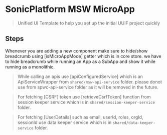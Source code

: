 # SonicPlatform MSW MicroApp

> Unified UI Template to help you set up the initial UUIF project quickly

## Steps

<summary> Whenever you are adding a new component make sure to hide/show breadcrumb using [isMicroAppMode] getter which is in core store.
	we have to hide breadcrumb while running an App as a SubApp and show it while running as a monolithic. <summary>

> While calling an apis use [apiConfiguredService] which is an ApiServiceWrapper from `shared/msw-api-service` folder.
	please donot use from spwc-api-service folder as it will be removed in the future.

> For fetching [CSRF] token use [retrieveCsrfToken] function from session keeper service which is in `shared/session-keeper-service` folder.

> For fetching [UserDetails] such as email, userId, roles, orgId, sessionId use data keeper service which is in `shared/data-keeper-service` folder.
